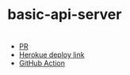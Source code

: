 # basic-api-server

# 
*  [PR](https://github.com/GhofranDayyat/basic-api-server/actions)
* [Herokue deploy link](https://basic-api-server-gh.herokuapp.com/)
* [GitHub Action](https://github.com/GhofranDayyat/basic-api-server/actions)